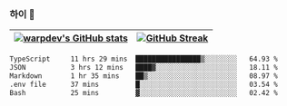 
### 하이 👋
[![warpdev's GitHub stats](https://github-readme-stats.vercel.app/api?username=warpdev&show_icons=true&theme=vue-dark)](#) |[![GitHub Streak](https://github-readme-streak-stats.herokuapp.com/?user=warpdev&theme=dark)](#)
--- | --- |
<!--START_SECTION:waka-->

```txt
TypeScript     11 hrs 29 mins  ████████████████▒░░░░░░░░   64.93 %
JSON           3 hrs 12 mins   ████▓░░░░░░░░░░░░░░░░░░░░   18.11 %
Markdown       1 hr 35 mins    ██▒░░░░░░░░░░░░░░░░░░░░░░   08.97 %
.env file      37 mins         █░░░░░░░░░░░░░░░░░░░░░░░░   03.54 %
Bash           25 mins         ▓░░░░░░░░░░░░░░░░░░░░░░░░   02.42 %
```

<!--END_SECTION:waka-->

<!--
**warpdev/warpdev** is a ✨ _special_ ✨ repository because its `README.md` (this file) appears on your GitHub profile.

Here are some ideas to get you started:

- 🔭 I’m currently working on ...
- 🌱 I’m currently learning ...
- 👯 I’m looking to collaborate on ...
- 🤔 I’m looking for help with ...
- 💬 Ask me about ...
- 📫 How to reach me: ...
- 😄 Pronouns: ...
- ⚡ Fun fact: ...
-->

